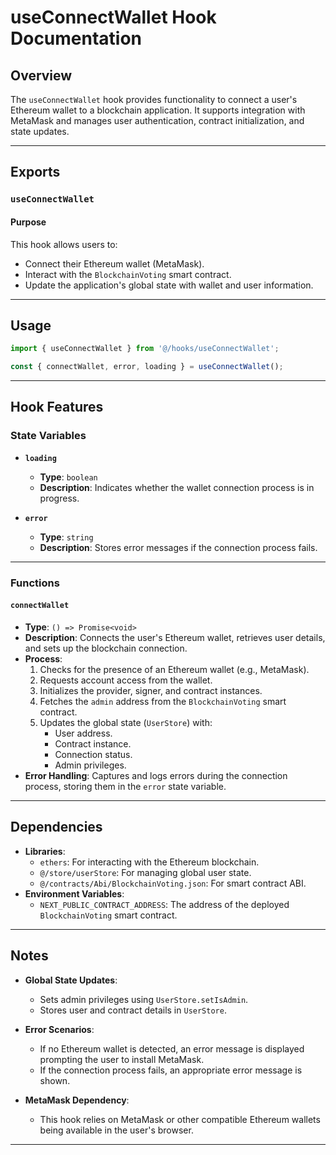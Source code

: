 # useConnectWallet Hook Documentation

## Overview

The `useConnectWallet` hook provides functionality to connect a user's Ethereum wallet to a blockchain application. It supports integration with MetaMask and manages user authentication, contract initialization, and state updates.

---

## Exports

### `useConnectWallet`

#### Purpose

This hook allows users to:
- Connect their Ethereum wallet (MetaMask).
- Interact with the `BlockchainVoting` smart contract.
- Update the application's global state with wallet and user information.

---

## Usage

```typescript
import { useConnectWallet } from '@/hooks/useConnectWallet';

const { connectWallet, error, loading } = useConnectWallet();
```

---

## Hook Features

### **State Variables**
- **`loading`**
  - **Type**: `boolean`
  - **Description**: Indicates whether the wallet connection process is in progress.

- **`error`**
  - **Type**: `string`
  - **Description**: Stores error messages if the connection process fails.

---

### **Functions**

#### `connectWallet`
- **Type**: `() => Promise<void>`
- **Description**: Connects the user's Ethereum wallet, retrieves user details, and sets up the blockchain connection.
- **Process**:
  1. Checks for the presence of an Ethereum wallet (e.g., MetaMask).
  2. Requests account access from the wallet.
  3. Initializes the provider, signer, and contract instances.
  4. Fetches the `admin` address from the `BlockchainVoting` smart contract.
  5. Updates the global state (`UserStore`) with:
     - User address.
     - Contract instance.
     - Connection status.
     - Admin privileges.
- **Error Handling**: Captures and logs errors during the connection process, storing them in the `error` state variable.

---

## Dependencies

- **Libraries**:
  - `ethers`: For interacting with the Ethereum blockchain.
  - `@/store/userStore`: For managing global user state.
  - `@/contracts/Abi/BlockchainVoting.json`: For smart contract ABI.
- **Environment Variables**:
  - `NEXT_PUBLIC_CONTRACT_ADDRESS`: The address of the deployed `BlockchainVoting` smart contract.

---

## Notes

- **Global State Updates**:
  - Sets admin privileges using `UserStore.setIsAdmin`.
  - Stores user and contract details in `UserStore`.

- **Error Scenarios**:
  - If no Ethereum wallet is detected, an error message is displayed prompting the user to install MetaMask.
  - If the connection process fails, an appropriate error message is shown.

- **MetaMask Dependency**:
  - This hook relies on MetaMask or other compatible Ethereum wallets being available in the user's browser.

---

